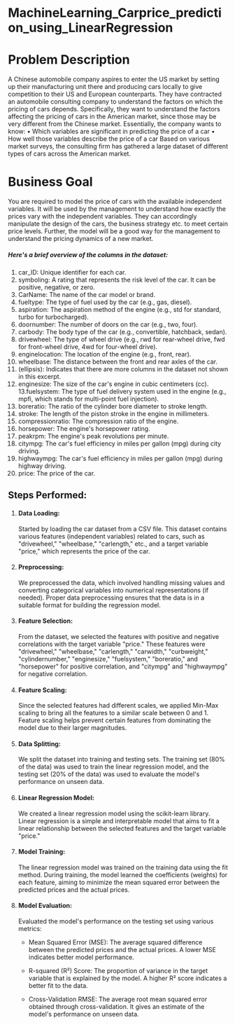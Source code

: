 # MachineLearning_Carprice_prediction_using_LinearRegression


# Problem Description

A Chinese automobile company aspires to enter the US market by setting up their
manufacturing unit there and producing cars locally to give competition to their US and
European counterparts. They have contracted an automobile consulting company to
understand the factors on which the pricing of cars depends. Specifically, they want to
understand the factors affecting the pricing of cars in the American market, since those may
be very different from the Chinese market. Essentially, the company wants to know:
• Which variables are significant in predicting the price of a car
• How well those variables describe the price of a car
Based on various market surveys, the consulting firm has gathered a large dataset of different
types of cars across the American market.

# Business Goal

You are required to model the price of cars with the available independent variables. It will be
used by the management to understand how exactly the prices vary with the independent
variables. They can accordingly manipulate the design of the cars, the business strategy etc. to
meet certain price levels. Further, the model will be a good way for the management to
understand the pricing dynamics of a new market.

##### Here's a brief overview of the columns in the dataset:

1. car_ID: Unique identifier for each car.
2. symboling: A rating that represents the risk level of the car. It can be positive, negative, or zero.
3. CarName: The name of the car model or brand.
4. fueltype: The type of fuel used by the car (e.g., gas, diesel).
5. aspiration: The aspiration method of the engine (e.g., std for standard, turbo for turbocharged).
6. doornumber: The number of doors on the car (e.g., two, four).
7. carbody: The body type of the car (e.g., convertible, hatchback, sedan).
8. drivewheel: The type of wheel drive (e.g., rwd for rear-wheel drive, fwd for front-wheel drive, 4wd for four-wheel drive).
9. enginelocation: The location of the engine (e.g., front, rear).
10. wheelbase: The distance between the front and rear axles of the car.
11. (ellipsis): Indicates that there are more columns in the dataset not shown in this excerpt.
12. enginesize: The size of the car's engine in cubic centimeters (cc).
13.fuelsystem: The type of fuel delivery system used in the engine (e.g., mpfi, which stands for multi-point fuel injection).
14. boreratio: The ratio of the cylinder bore diameter to stroke length.
15. stroke: The length of the piston stroke in the engine in millimeters.
16. compressionratio: The compression ratio of the engine.
17. horsepower: The engine's horsepower rating.
18. peakrpm: The engine's peak revolutions per minute.
19. citympg: The car's fuel efficiency in miles per gallon (mpg) during city driving.
20. highwaympg: The car's fuel efficiency in miles per gallon (mpg) during highway driving.
21. price: The price of the car.

## Steps Performed:
1) #### Data Loading:
      Started by loading the car dataset from a CSV file. This dataset contains various features (independent variables) related to cars, such as "drivewheel," "wheelbase," "carlength," etc., and a target variable "price," which represents the price of the car.
   
3) #### Preprocessing:
      We preprocessed the data, which involved handling missing values and converting categorical variables into numerical representations (if needed). Proper data preprocessing ensures that the data is in a suitable format for building the regression model.
   
5) #### Feature Selection:
      From the dataset, we selected the features with positive and negative correlations with the target variable "price." These features were "drivewheel," "wheelbase," "carlength," "carwidth," "curbweight," "cylindernumber," "enginesize," "fuelsystem," "boreratio," and "horsepower" for positive correlation, and "citympg" and "highwaympg" for negative correlation.
   
7) #### Feature Scaling:
      Since the selected features had different scales, we applied Min-Max scaling to bring all the features to a similar scale between 0 and 1. Feature scaling helps prevent certain features from dominating the model due to their larger magnitudes.

8) #### Data Splitting:
      We split the dataset into training and testing sets. The training set (80% of the data) was used to train the linear regression model, and the testing set (20% of the data) was used to evaluate the model's performance on unseen data.

9) #### Linear Regression Model:
      We created a linear regression model using the scikit-learn library. Linear regression is a simple and interpretable model that aims to fit a linear relationship between the selected features and the target variable "price."

10) #### Model Training: 
      The linear regression model was trained on the training data using the fit method. During training, the model learned the coefficients (weights) for each feature, aiming to minimize the mean squared error between the predicted prices and the actual prices.

11) #### Model Evaluation:
      Evaluated the model's performance on the testing set using various metrics:

      * Mean Squared Error (MSE): The average squared difference between the predicted prices and the actual prices. A lower MSE indicates better model performance.

      * R-squared (R²) Score: The proportion of variance in the target variable that is explained by the model. A higher R² score indicates a better fit to the data.

      * Cross-Validation RMSE: The average root mean squared error obtained through cross-validation. It gives an estimate of the model's performance on unseen data.
